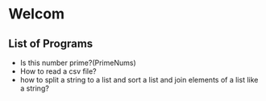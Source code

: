 # Welcom
## List of Programs

* Is this number prime?(PrimeNums)
* How to read a csv file?
* how to split a string to a list and sort a list and join elements of a list like a string?
